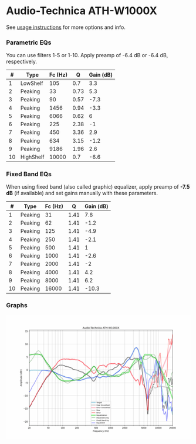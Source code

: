 # Audio-Technica ATH-W1000X
See [usage instructions](https://github.com/jaakkopasanen/AutoEq#usage) for more options and info.

### Parametric EQs
You can use filters 1-5 or 1-10. Apply preamp of -6.4 dB or -6.4 dB, respectively.

|   # | Type      |   Fc (Hz) |    Q |   Gain (dB) |
|-----|-----------|-----------|------|-------------|
|   1 | LowShelf  |       105 | 0.7  |         3.3 |
|   2 | Peaking   |        33 | 0.73 |         5.3 |
|   3 | Peaking   |        90 | 0.57 |        -7.3 |
|   4 | Peaking   |      1456 | 0.94 |        -3.3 |
|   5 | Peaking   |      6066 | 0.62 |         6   |
|   6 | Peaking   |       225 | 2.38 |        -1   |
|   7 | Peaking   |       450 | 3.36 |         2.9 |
|   8 | Peaking   |       634 | 3.15 |        -1.2 |
|   9 | Peaking   |      9186 | 1.96 |         2.6 |
|  10 | HighShelf |     10000 | 0.7  |        -6.6 |

### Fixed Band EQs
When using fixed band (also called graphic) equalizer, apply preamp of **-7.5 dB** (if available) and set gains manually with these parameters.

|   # | Type    |   Fc (Hz) |    Q |   Gain (dB) |
|-----|---------|-----------|------|-------------|
|   1 | Peaking |        31 | 1.41 |         7.8 |
|   2 | Peaking |        62 | 1.41 |        -1.2 |
|   3 | Peaking |       125 | 1.41 |        -4.9 |
|   4 | Peaking |       250 | 1.41 |        -2.1 |
|   5 | Peaking |       500 | 1.41 |         1   |
|   6 | Peaking |      1000 | 1.41 |        -2.6 |
|   7 | Peaking |      2000 | 1.41 |        -2   |
|   8 | Peaking |      4000 | 1.41 |         4.2 |
|   9 | Peaking |      8000 | 1.41 |         6.2 |
|  10 | Peaking |     16000 | 1.41 |       -10.3 |

### Graphs
![](./Audio-Technica%20ATH-W1000X.png)
